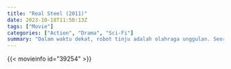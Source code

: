```yaml
---
title: "Real Steel (2011)"
date: 2023-10-18T11:50:13Z
tags: ["Movie"]
categories: ["Action", "Drama", "Sci-Fi"]
summary: "Dalam waktu dekat, robot tinju adalah olahraga unggulan. Seorang mantan petinju yang sedang berjuang merasa dia telah menemukan seorang juara di dalam robot yang dibuang."
---
```



  <mux-player stream-type="on-demand"
  src="https://kp3d-my.sharepoint.com/personal/ryoo_kp3d_onmicrosoft_com/_layouts/15/download.aspx?share=EUBO7YNI8tRPu7orF1N3TCUBm9cdlpdSSXCpFTP4X2bhuw" prefer-playback="mse" controls>
 
  </mux-player>
  

{{< movieinfo id="39254" >}}

  <script src="https://cdn.jsdelivr.net/npm/@mux/mux-player"></script>
  
   <script type="application/ld+json">
 {
  "@context": "https://schema.org/",
  "@type": "VideoObject",
  "name": "Real Steel",
  "contentUrl": "https://stream.mux.com/8z3WYVFBIdX0201w01IhqzLDnhFtijqIwFkoSCiUo7McnA.m3u8",
  "thumbnailUrl": "https://www.themoviedb.org/t/p/original/TJudfA2heuW7viWcqoN4xgA2Xj.jpg?width=314&fit_mode=preserve&time=25",
  "uploadDate": "2023-10-18T11:50:13Z",
}

</script>